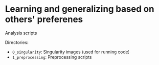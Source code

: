 # Learning and generalizing based on others' preferenes
Analysis scripts

Directories:

* `0_singularity`: Singularity images (used for running code)
* `1_preprocessing`: Preprocessing scripts
